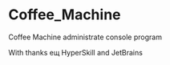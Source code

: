 # Coffee_Machine
Coffee Machine administrate console program


With thanks ещ HyperSkill and JetBrains
